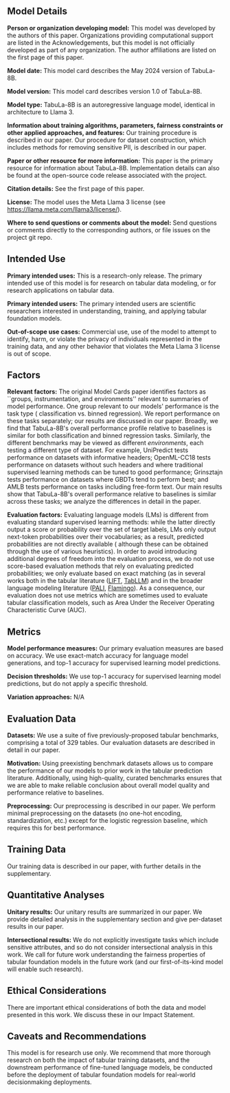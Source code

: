 ## Model Details

**Person or organization developing model:** This model was developed by the authors of this paper. Organizations
providing computational support are listed in the Acknowledgements, but this model is not officially developed as part
of any organization. The author affiliations are listed on the first page of this paper.

**Model date:** This model card describes the May 2024 version of TabuLa-8B.

**Model version:** This model card describes version 1.0 of TabuLa-8B.

**Model type:** TabuLa-8B is an autoregressive language model, identical in architecture to Llama 3.

**Information about training algorithms, parameters, fairness constraints or other applied approaches, and features:**
Our training procedure is described in our paper. Our procedure for dataset construction, which includes methods for
removing sensitive PII, is described in our paper.

**Paper or other resource for more information:** This paper is the primary resource for information about TabuLa-8B.
Implementation details can also be found at the open-source code release associated with the project.

**Citation details:** See the first page of this paper.

**License:** The model uses the Meta Llama 3 license (see https://llama.meta.com/llama3/license/).

**Where to send questions or comments about the model:** Send questions or comments directly to the corresponding
authors, or file issues on the project git repo.

## Intended Use

**Primary intended uses:** This is a research-only release. The primary intended use of this model is for research on
tabular data modeling, or for research applications on tabular data.

**Primary intended users:** The primary intended users are scientific researchers interested in understanding, training,
and applying tabular foundation models.

**Out-of-scope use cases:** Commercial use, use of the model to attempt to identify, harm, or violate the privacy of
individuals represented in the training data, and any other behavior that violates the Meta Llama 3 license is out of
scope.

## Factors

**Relevant factors:** The original Model Cards paper identifies factors as ``groups, instrumentation, and environments''
relevant to summaries of model performance. One group relevant to our models' performance is the task type (
classification vs. binned regression). We report performance on these tasks separately; our results are discussed in our
paper. Broadly, we find that TabuLa-8B's overall performance profile relative to baselines is similar for both
classification and binned regression tasks. Similarly, the different benchmarks may be viewed as different
*environments*, each testing a different type of dataset. For example, UniPredict tests performance on datasets with
informative headers; OpenML-CC18 tests performance on datasets without such headers and where traditional supervised
learning methods can be tuned to good performance; Grinsztajn tests performance on datasets where GBDTs tend to perform
best; and AMLB tests performance on tasks including free-form text. Our main results show that TabuLa-8B's overall
performance relative to baselines is similar across these tasks; we analyze the differences in detail in the paper.

**Evaluation factors:** Evaluating language models (LMs) is different from evaluating standard supervised learning
methods: while the latter directly output a score or probability over the set of target labels, LMs only output
next-token probabilities over their vocabularies; as a result, predicted probabilities are not directly available (
although these can be obtained through the use of various heuristics). In order to avoid introducing additional degrees
of freedom into the evaluation process, we do not use score-based evaluation methods that rely on evaluating predicted
probabilities; we only evaluate based on exact matching (as in several works both in the tabular
literature ([LIFT](https://arxiv.org/abs/2206.06565), [TabLLM](https://arxiv.org/abs/2210.10723)) and in the broader
language modeling literature ([PALI](https://arxiv.org/abs/2209.06794), [Flamingo](https://arxiv.org/abs/2204.14198)).
As a consequence, our evaluation does not use metrics which are sometimes used to evaluate tabular classification
models, such as Area Under the Receiver Operating Characteristic Curve (AUC).

## Metrics

**Model performance measures:** Our primary evaluation measures are based on accuracy. We use exact-match accuracy for
language model generations, and top-1 accuracy for supervised learning model predictions.

**Decision thresholds:** We use top-1 accuracy for supervised learning model predictions, but do not apply a specific
threshold.

**Variation approaches:** N/A

## Evaluation Data

**Datasets:** We use a suite of five previously-proposed tabular benchmarks, comprising a total of 329 tables. Our
evaluation datasets are described in detail in our paper.

**Motivation:** Using preexisting benchmark datasets allows us to compare the performance of our models to prior work in
the tabular prediction literature. Additionally, using high-quality, curated benchmarks ensures that we are able to make
reliable conclusion about overall model quality and performance relative to baselines.

**Preprocessing:** Our preprocessing is described in our paper. We perform minimal preprocessing on the datasets (no
one-hot encoding, standardization, etc.) except for the logistic regression baseline, which requires this for best
performance.

## Training Data

Our training data is described in our paper, with further details in the supplementary.

## Quantitative Analyses

**Unitary results:** Our unitary results are summarized in our paper. We provide detailed analysis in the supplementary
section and give per-dataset results in our paper.

**Intersectional results:** We do not explicitly investigate tasks which include sensitive attributes, and so do not
consider intersectional analysis in this work. We call for future work understanding the fairness properties of tabular
foundation models in the future work (and our first-of-its-kind model will enable such research).

## Ethical Considerations

There are important ethical considerations of both the data and model presented in this work. We discuss these in our
Impact Statement.

## Caveats and Recommendations

This model is for research use only. We recommend that more thorough research on both the impact of tabular training
datasets, and the downstream performance of fine-tuned language models, be conducted before the deployment of tabular
foundation models for real-world decisionmaking deployments.